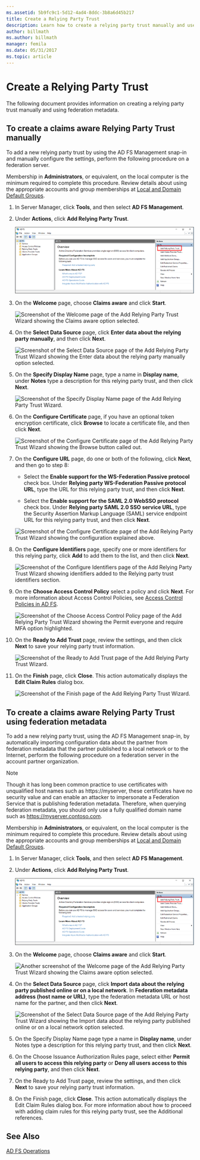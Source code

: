 ```yaml
---
ms.assetid: 5b9fc9c1-5d12-4ad4-8ddc-3b8a6d45b217
title: Create a Relying Party Trust
description: Learn how to create a relying party trust manually and use federation metadata.
author: billmath
ms.author: billmath
manager: femila
ms.date: 05/31/2017
ms.topic: article
---
```




# Create a Relying Party Trust


The following document provides information on creating a relying party trust manually and using federation metadata.

## To create a claims aware Relying Party Trust manually

To add a new relying party trust by using the AD FS Management snap\-in and manually configure the settings, perform the following procedure on a federation server.

Membership in **Administrators**, or equivalent, on the local computer is the minimum required to complete this procedure.  Review details about using the appropriate accounts and group memberships at [Local and Domain Default Groups](/previous-versions/orphan-topics/ws.10/dd728026(v=ws.10)).

1. In Server Manager, click **Tools**, and then select **AD FS Management**.

2. Under **Actions**, click **Add Relying Party Trust**.

    ![Screenshot of the AD FS dialog box with the Add Relying Party Trust option in the Actions pane called out.](media/Create-a-Relying-Party-Trust/addtrust1.PNG)

3. On the **Welcome** page, choose **Claims aware** and click **Start**.

    ![Screenshot of the Welcome page of the Add Relying Party Trust Wizard showing the Claims aware option selected.](media/Create-a-Relying-Party-Trust/addtrust2.PNG)

4. On the **Select Data Source** page, click **Enter data about the relying party manually**, and then click **Next**.

    ![Screenshot of the Select Data Source page of the Add Relying Party Trust Wizard showing the Enter data about the relying party manually option selected.](media/Create-a-Relying-Party-Trust/addtrust3.PNG)

5. On the **Specify Display Name** page, type a name in **Display name**, under **Notes** type a description for this relying party trust, and then click **Next**.

    ![Screenshot of the Specify Display Name page of the Add Relying Party Trust Wizard.](media/Create-a-Relying-Party-Trust/addtrust4.PNG)

6. On the **Configure Certificate** page, if you have an optional token encryption certificate, click **Browse** to locate a certificate file, and then click **Next**.

    ![Screenshot of the Configure Certificate page of the Add Relying Party Trust Wizard showing the Browse button called out.](media/Create-a-Relying-Party-Trust/addtrust5.PNG)

7. On the **Configure URL** page, do one or both of the following, click **Next**, and then go to step 8:

    - Select the **Enable support for the WS\-Federation Passive protocol** check box. Under **Relying party WS\-Federation Passive protocol URL**, type the URL for this relying party trust, and then click **Next**.

    - Select the **Enable support for the SAML 2.0 WebSSO protocol** check box. Under **Relying party SAML 2.0 SSO service URL**, type the Security Assertion Markup Language \(SAML\) service endpoint URL for this relying party trust, and then click **Next**.

    ![Screenshot of the Configure Certificate page of the Add Relying Party Trust Wizard showing the configuration explained above.](media/Create-a-Relying-Party-Trust/addtrust6.PNG)

8. On the **Configure Identifiers** page, specify one or more identifiers for this relying party, click **Add** to add them to the list, and then click **Next**.

    ![Screenshot of the Configure Identifiers page of the Add Relying Party Trust Wizard showing identifiers added to the Relying party trust identifiers section.](media/Create-a-Relying-Party-Trust/addtrust8.PNG)

9. On the **Choose Access Control Policy** select a policy and click **Next**.  For more information about Access Control Policies, see [Access Control Policies in AD FS](Access-Control-Policies-in-AD-FS.md).

    ![Screenshot of the Choose Access Control Policy page of the Add Relying Party Trust Wizard showing the Permit everyone and require MFA option highlighted.](media/Create-a-Relying-Party-Trust/addtrust9.PNG)

10. On the **Ready to Add Trust** page, review the settings, and then click **Next** to save your relying party trust information.

    ![Screenshot of the Ready to Add Trust page of the Add Relying Party Trust Wizard.](media/Create-a-Relying-Party-Trust/addtrust10.PNG)

11. On the **Finish** page, click **Close**. This action automatically displays the **Edit Claim Rules** dialog box.

    ![Screenshot of the Finish page of the Add Relying Party Trust Wizard.](media/Create-a-Relying-Party-Trust/addtrust11.PNG)

## To create a claims aware Relying Party Trust using federation metadata

To add a new relying party trust, using the AD FS Management snap-in, by automatically importing configuration data about the partner from federation metadata that the partner published to a local network or to the Internet, perform the following procedure on a federation server in the account partner organization.

>[!NOTE]
>Though it has long been common practice to use certificates with unqualified host names such as https://myserver, these certificates have no security value and can enable an attacker to impersonate a Federation Service that is publishing federation metadata. Therefore, when querying federation metadata, you should only use a fully qualified domain name such as https://myserver.contoso.com.

Membership in **Administrators**, or equivalent, on the local computer is the minimum required to complete this procedure.  Review details about using the appropriate accounts and group memberships at [Local and Domain Default Groups](/previous-versions/orphan-topics/ws.10/dd728026(v=ws.10)).

1. In Server Manager, click **Tools**, and then select **AD FS Management**.

2. Under **Actions**, click **Add Relying Party Trust**.

    ![Another screenshot of the AD FS dialog box with the Add Relying Party Trust option in the Actions pane called out.](media/Create-a-Relying-Party-Trust/addtrust1.PNG)

3. On the **Welcome** page, choose **Claims aware** and click **Start**.

    ![Another screenshot of the Welcome page of the Add Relying Party Trust Wizard showing the Claims aware option selected.](media/Create-a-Relying-Party-Trust/addtrust2.PNG)

4. On the **Select Data Source** page, click **Import data about the relying party published online or on a local network**. In **Federation metadata address (host name or URL)**, type the federation metadata URL or host name for the partner, and then click **Next**.

    ![Screenshot of the Select Data Source page of the Add Relying Party Trust Wizard showing the Import data about the relying party published online or on a local network option selected.](media/Create-a-Relying-Party-Trust/addtrust12.PNG)

5. On the Specify Display Name page type a name in **Display name**, under Notes type a description for this relying party trust, and then click **Next**.

6. On the Choose Issuance Authorization Rules page, select either **Permit all users to access this relying party** or **Deny all users access to this relying party**, and then click **Next**.

7. On the Ready to Add Trust page, review the settings, and then click **Next** to save your relying party trust information.

8. On the Finish page, click **Close**. This action automatically displays the Edit Claim Rules dialog box. For more information about how to proceed with adding claim rules for this relying party trust, see the Additional references.




## See Also
[AD FS Operations](../ad-fs-operations.md)